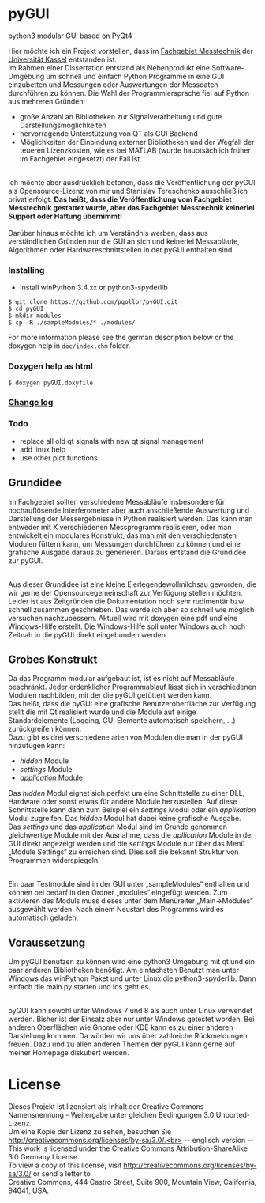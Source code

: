# pyGUI
python3 modular GUI based on PyQt4

Hier möchte ich ein Projekt vorstellen, dass im [Fachgebiet Messtechnik](http://www.uni-kassel.de/eecs/fachgebiete/messtechnik/) der [Universität Kassel](http://www.uni-kassel.de/) entstanden ist.<br>
Im Rahmen einer Dissertation entstand als Nebenprodukt eine Software-Umgebung um schnell und einfach Python Programme in eine GUI einzubetten und Messungen oder Auswertungen der Messdaten durchführen zu können. Die Wahl der Programmiersprache fiel auf Python aus mehreren Gründen:
* große Anzahl an Bibliotheken zur Signalverarbeitung und gute Darstellungsmöglichkeiten
* hervorragende Unterstützung von QT als GUI Backend
* Möglichkeiten der Einbindung externer Bibliotheken und der Wegfall der teueren Lizenzkosten, wie es bei MATLAB (wurde hauptsächlich früher im Fachgebiet eingesetzt) der Fall ist.

<br>Ich möchte aber ausdrücklich betonen, dass die Veröffentlichung der pyGUI als Opensource-Lizenz von mir und Stanislav Tereschenko ausschließlich privat erfolgt. **Das heißt, dass die Veröffentlichung vom Fachgebiet Messtechnik gestattet wurde, aber das Fachgebiet Messtechnik keinerlei Support oder Haftung übernimmt!**<br><br>
Darüber hinaus möchte ich um Verständnis werben, dass aus verständlichen Gründen nur die GUI an sich und keinerlei Messabläufe, Algorithmen oder Hardwareschnittstellen in der pyGUI enthalten sind.

### Installing
* install winPython 3.4.xx or python3-spyderlib
```
$ git clone https://github.com/pgollor/pyGUI.git
$ cd pyGUI
$ mkdir modules
$ cp -R ./sampleModules/* ./modules/
```
For more information please see the german description below or the doxygen help in ```doc/index.chm``` folder.<br>

### Doxygen help as html
```
$ doxygen pyGUI.doxyfile
```

### [Change log](CHANGELOG.md)

### Todo
* replace all old qt signals with new qt signal management
* add linux help
* use other plot functions


## Grundidee
Im Fachgebiet sollten verschiedene Messabläufe insbesondere für hochauflösende Interferometer aber auch anschließende Auswertung und Darstellung der Messergebnisse in Python realisiert werden. Das kann man entweder mit X verschiedenen Messprogramm realisieren, oder man entwickelt ein modulares Konstrukt, das man mit den verschiedensten Modulen füttern kann, um Messungen durchführen zu können und eine grafische Ausgabe daraus zu generieren. Daraus entstand die Grundidee zur pyGUI.<br><br>

Aus dieser Grundidee ist eine kleine Eierlegendewollmilchsau geworden, die wir gerne der Opensourcegemeinschaft zur Verfügung stellen möchten. Leider ist aus Zeitgründen die Dokumentation noch sehr rudimentär bzw. schnell zusammen geschrieben. Das werde ich aber so schnell wie möglich versuchen nachzubessern. Aktuell wird mit doxygen eine pdf und eine Windows-Hilfe erstellt. Die Windows-Hilfe soll unter Windows auch noch Zeitnah in die pyGUI direkt eingebunden werden.

## Grobes Konstrukt
Da das Programm modular aufgebaut ist, ist es nicht auf Messabläufe beschränkt. Jeder erdenklicher Programmablauf lässt sich in verschiedenen Modulen nachbilden, mit der die pyGUI gefüttert werden kann.<br>
Das heißt, dass die pyGUI eine grafische Benutzeroberfläche zur Verfügung stellt die mit Qt realisiert wurde und die Module auf einige Standardelemente (Logging, GUI Elemente automatisch speichern, …) zurückgreifen können.<br>
Dazu gibt es drei verschiedene arten von Modulen die man in der pyGUI hinzufügen kann:
* *hidden* Module
* *settings* Module
* *application* Module

Das *hidden* Modul eignet sich perfekt um eine Schnittstelle zu einer DLL, Hardware oder sonst etwas für andere Module herzustellen. Auf diese Schnittstelle kann dann zum Beispiel ein *settings* Modul oder ein *applikation* Modul zugreifen. Das *hidden* Modul hat dabei keine grafische Ausgabe.<br>
Das *settings* und das *application* Modul sind im Grunde genommen gleichwertige Module mit der Ausnahme, dass die *apllication* Module in der GUI direkt angezeigt werden und die *settings* Module nur über das Menü „Module Settings“ zu erreichen sind. Dies soll die bekannt Struktur von Programmen widerspiegeln.<br><br>

Ein paar Testmodule sind in der GUI unter „sampleModules“ enthalten und können bei bedarf in den Ordner „modules“ eingefügt werden. Zum aktivieren des Moduls muss dieses unter dem Menüreiter „Main->Modules“ ausgewählt werden. Nach einem Neustart des Programms wird es automatisch geladen.

## Voraussetzung
Um pyGUI benutzen zu können wird eine python3 Umgebung mit qt und ein paar anderen Bibliotheken benötigt. Am einfachsten Benutzt man unter Windows das winPython Paket und unter Linux die python3-spyderlib. Dann einfach die main.py starten und los geht es.<br><br>

pyGUI kann sowohl unter Windows 7 und 8 als auch unter Linux verwendet werden. Bisher ist der Einsatz aber nur unter Windows getestet worden. Bei anderen Oberflächen wie Gnome oder KDE kann es zu einer anderen Darstellung kommen. Da würden wir uns über zahlreiche Rückmeldungen freuen. Dazu und zu allen anderen Themen der pyGUI kann gerne auf meiner Homepage diskutiert werden.


# License

Dieses Projekt ist lizensiert als Inhalt der
Creative Commons Namensnennung - Weitergabe unter gleichen Bedingungen 3.0 Unported-Lizenz.<br>
Um eine Kopie der Lizenz zu sehen, besuchen Sie http://creativecommons.org/licenses/by-sa/3.0/.<br>
-- englisch version --<br>
This work is licensed under the Creative Commons Attribution-ShareAlike 3.0 Germany License.<br>
To view a copy of this license, visit http://creativecommons.org/licenses/by-sa/3.0/ or send a letter to<br>
Creative Commons, 444 Castro Street, Suite 900, Mountain View, California, 94041, USA.
